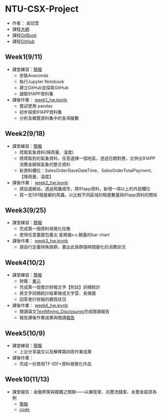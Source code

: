 # NTU-CSX-Project

* 作者： 吳玟萱
*  課程[大綱](https://csx.aca.ntu.edu.tw/modules/index.php?csn=e76981&default_fun=syllabus&current_lang=chinese)
*  課程[GitBook](https://pecu.gitbooks.io/python_/content/)
*  課程[GitHub](https://github.com/NTU-CSX-Project/107-1PythonSampleCode)

## Week1(9/11)

* 課堂練習：[簡報](https://docs.google.com/presentation/d/e/2PACX-1vTGe5neAcFnEBOwHOIuNdhYROTjGFNd0fMi3VzXYhRpdvhsyHnRjFNSVr91laQvYNDmAdoiTbHtz4DK/pub?start=false&loop=false&delayms=3000&slide=id.p)
    *  安裝Anaconda
    *  執行Jupyter Notebook
    *  建立GitHub並探索GitHub
    *  讀取91APP資料集
*  課後作業： [week1_hw.ipynb](https://github.com/chloe8599/NTU-CSX-Project/blob/master/week1/week1_hw.ipynb)
    *  嘗試使用 pandas
    *  初步探索91APP資料集
    *  分析及概覽資料集中的各項變數

## Week2(9/18)

* 課堂練習：[簡報](https://docs.google.com/presentation/d/e/2PACX-1vSDsg-EWsuITt5xV2VKmXpM5r70krVJf6zrh_6IeUpAhGZyRTF8kw3c0rizUHzMNtlLMQit-oQHB4vj/pub?start=false&loop=false&delayms=3000&slide=id.g4273d10c0f_0_0)
    *  爬取氣象資料(降雨量、溫度)
    *  將爬取到的氣象資料，任意選擇一個地區，透過日期對應，合併出91APP消費金額與氣象的整合資料
    *  新資料欄位：SalesOrderSlaveDateTime、SalesOrderTotalPayment、【降雨量、溫度】
*  課後作業： [week2_hw.ipynb](https://github.com/chloe8599/NTU-CSX-Project/blob/master/week2/week2_hw.ipynb)
    *  請自選網站，透過爬蟲城市，將91app資料，新增一項以上的外部欄位
    *  寫一支591租屋網的爬蟲，以比較不同區域的租屋數量與91app資料的關係

## Week3(9/25)
* 課堂練習：[簡報](https://docs.google.com/presentation/d/e/2PACX-1vS9pgNN-SvlN6dxj8A9bkdDTCwrEp-DBCLZtI0VqPW21Fu5imFYh9aTeli7lbuf5LeAHhWMKyoEvjMI/pub?start=false&loop=false&delayms=3000&slide=id.g4273d10c0f_0_0)
    *  完成第一個資料視覺化任務
    *  使用任意畫圖包畫出 星期幾v.s.銷量的bar chart
*  課後作業：  [week3_hw.ipynb](https://github.com/chloe8599/NTU-CSX-Project/blob/master/week3/week3_hw.ipynb)
    *  請自行定義特殊族群，畫出此族群隨時間變化的消費狀況
## Week4(10/2)
* 課堂練習：[簡報](https://docs.google.com/presentation/d/e/2PACX-1vQNPNIqQkWhCllEQQJLEbKxv4PkiXkyQ_iVBicfz10xApt2LgFAWbLwzfYCUuPyJs9kQsghahCWdh44/pub?start=false&loop=false&delayms=3000&slide=id.g4273d10c0f_0_0)
    * 財報：[東元](https://github.com/NTU-CSX-Project/107-1PythonSampleCode/blob/master/week_4/Reports/1504%202017%20%E6%9D%B1%E5%85%83.pdf)
    * 完成第一個會計財報文字【附註】詞頻統計
    * 將文字詞頻統計結果做成文字雲、長條圖
    * 回答會計財報的體質狀況
*  課後作業： [week4_hw.ipynb](https://github.com/chloe8599/NTU-CSX-Project/blob/master/week4/week4_hw.ipynb)
    * 閱讀論文[TextMining_Disclosures](https://github.com/NTU-CSX-Project/107-1PythonSampleCode/blob/master/week_4/1_TextMining_Disclosures.pdf)完成閱讀報告
    * 報告課後作業成果與閱讀[報告](https://github.com/chloe8599/NTU-CSX-Project/blob/master/week4/TextMining_Disclosures.pdf)
## Week5(10/9)
* 課堂練習：[簡報](https://docs.google.com/presentation/d/e/2PACX-1vSeR45V3VruiYltqHetgqwUb3iiEKqUbEXVtptQb4qHVM602ZDNm-Uvkfe35kHyGIovd09RpwKcs_hZ/pub?start=false&loop=false&delayms=3000&slide=id.g4273d10c0f_0_0)
   * 上台分享論文以及解釋第四周作業成果
* 課後作業：
   * 完成一份使用TF-IDF+資料視覺化作品
## Week10(11/13)
* 課堂報告：金融弊案與媒體之關聯——以樂陞案、兆豐洗錢案、永豐金超貸為例
   * [簡報](https://docs.google.com/presentation/d/1RAJIprLEt0kx7IL7OgRfhhVwwmnlriCeydGI9pBe_X0/edit#slide=id.p1)
   * [code](https://nbviewer.jupyter.org/github/chloe8599/NTU-CSX-Project/blob/master/week10/news.ipynb)
   

